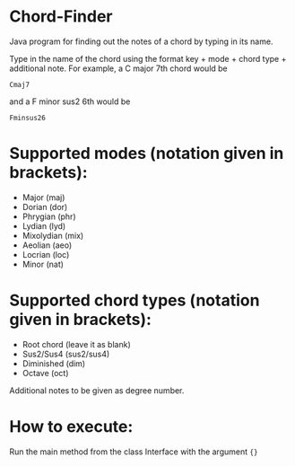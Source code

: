 # Chord-Finder
Java program for finding out the notes of a chord by typing in its name.

Type in the name of the chord using the format key + mode + chord type + additional note.
For example, a C major 7th chord would be
```
Cmaj7
```
and a F minor sus2 6th would be
```
Fminsus26
```

# Supported modes (notation given in brackets): 
- Major (maj)
- Dorian (dor)
- Phrygian (phr)
- Lydian (lyd)
- Mixolydian (mix)
- Aeolian (aeo)
- Locrian (loc)
- Minor (nat)

# Supported chord types (notation given in brackets):
- Root chord (leave it as blank)
- Sus2/Sus4 (sus2/sus4)
- Diminished (dim)
- Octave (oct)

Additional notes to be given as degree number.

# How to execute:

Run the main method from the class Interface with the argument `{}`
